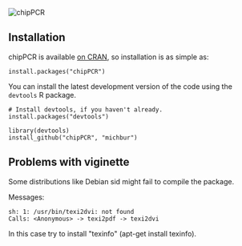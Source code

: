 ![chipPCR](https://github.com/michbur/chipPCR/blob/master/vignettes/logo.png)

Installation
------------

chipPCR is available [on CRAN](http://cran.r-project.org/web/packages/chipPCR/), so installation is as simple as:

```
install.packages("chipPCR")
```

You can install the latest development version of the code using the `devtools` R package.

```
# Install devtools, if you haven't already.
install.packages("devtools")

library(devtools)
install_github("chipPCR", "michbur")
```

Problems with viginette
------------

Some distributions like Debian sid might fail to compile the package.

Messages:
```
sh: 1: /usr/bin/texi2dvi: not found
Calls: <Anonymous> -> texi2pdf -> texi2dvi
```

In this case try to install "texinfo" (apt-get install texinfo).
